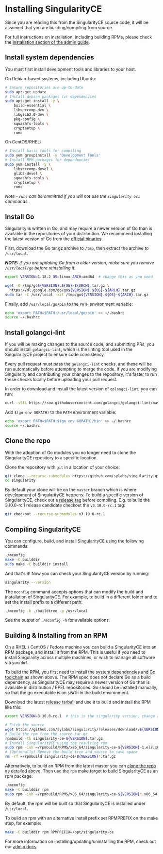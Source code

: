 # Installing SingularityCE

Since you are reading this from the SingularityCE source code, it will be
assumed that you are building/compiling from source.

For full instructions on installation, including building RPMs, please check the
[installation section of the admin guide](https://sylabs.io/guides/latest/admin-guide/).

## Install system dependencies

You must first install development tools and libraries to your host.

On Debian-based systems, including Ubuntu:

```sh
# Ensure repositories are up-to-date
sudo apt-get update
# Install debian packages for dependencies
sudo apt-get install -y \
    build-essential \
    libseccomp-dev \
    libglib2.0-dev \
    pkg-config \
    squashfs-tools \
    cryptsetup \
    runc
```

On CentOS/RHEL:

```sh
# Install basic tools for compiling
sudo yum groupinstall -y 'Development Tools'
# Install RPM packages for dependencies
sudo yum install -y \
    libseccomp-devel \
    glib2-devel \
    squashfs-tools \
    cryptsetup \
    runc
```

_Note - `runc` can be ommitted if you will not use the `singularity oci`
commands._

## Install Go

Singularity is written in Go, and may require a newer version of Go than is
available in the repositories of your distribution. We recommend installing the
latest version of Go from the [official binaries](https://golang.org/dl/).

First, download the Go tar.gz archive to `/tmp`, then extract the archive to
`/usr/local`.

_**NOTE:** if you are updating Go from a older version, make sure you remove
`/usr/local/go` before reinstalling it._

```sh
export VERSION=1.18.2 OS=linux ARCH=amd64  # change this as you need

wget -O /tmp/go${VERSION}.${OS}-${ARCH}.tar.gz \
  https://dl.google.com/go/go${VERSION}.${OS}-${ARCH}.tar.gz
sudo tar -C /usr/local -xzf /tmp/go${VERSION}.${OS}-${ARCH}.tar.gz
```

Finally, add `/usr/local/go/bin` to the `PATH` environment variable:

```sh
echo 'export PATH=$PATH:/usr/local/go/bin' >> ~/.bashrc
source ~/.bashrc
```

## Install golangci-lint

If you will be making changes to the source code, and submitting PRs, you should
install `golangci-lint`, which is the linting tool used in the SingularityCE
project to ensure code consistency.

Every pull request must pass the `golangci-lint` checks, and these will be run
automatically before attempting to merge the code. If you are modifying
Singularity and contributing your changes to the repository, it's faster to run
these checks locally before uploading your pull request.

In order to download and install the latest version of `golangci-lint`, you can
run:

<!-- markdownlint-disable MD013 -->

```sh
curl -sSfL https://raw.githubusercontent.com/golangci/golangci-lint/master/install.sh | sh -s -- -b $(go env GOPATH)/bin
```

<!-- markdownlint-enable MD013 -->

Add `$(go env GOPATH)` to the `PATH` environment variable:

```sh
echo 'export PATH=$PATH:$(go env GOPATH)/bin' >> ~/.bashrc
source ~/.bashrc
```

## Clone the repo

With the adoption of Go modules you no longer need to clone the SingularityCE
repository to a specific location.

Clone the repository with `git` in a location of your choice:

```sh
git clone --recurse-submodules https://github.com/sylabs/singularity.git
cd singularity
```

By default your clone will be on the `master` branch which is where development
of SingularityCE happens. To build a specific version of SingularityCE, check
out a [release tag](https://github.com/sylabs/singularity/tags) before
compiling. E.g. to build the 3.10.0-rc.1 release candidate checkout the
`v3.10.0-rc.1` tag:

```sh
git checkout --recurse-submodules v3.10.0-rc.1
```

## Compiling SingularityCE

You can configure, build, and install SingularityCE using the following
commands:

```sh
./mconfig
make -C builddir
sudo make -C builddir install
```

And that's it! Now you can check your SingularityCE version by running:

```sh
singularity --version
```

The `mconfig` command accepts options that can modify the build and installation
of SingularityCE. For example, to build in a different folder and to set the
install prefix to a different path:

```sh
./mconfig -b ./buildtree -p /usr/local
```

See the output of `./mconfig -h` for available options.

## Building & Installing from an RPM

On a RHEL / CentOS / Fedora machine you can build a SingularityCE into an RPM
package, and install it from the RPM. This is useful if you need to install
Singularity across multiple machines, or wish to manage all software via
`yum/dnf`.

To build the RPM, you first need to install the
[system dependencies](#install-system-dependencies) and
[Go toolchain](#install-go) as shown above. The RPM spec does not declare Go as
a build dependency, as SingularityCE may require a newer version of Go than is
available in distribution / EPEL repositories. Go should be installed manually,
so that the go executable is on `$PATH` in the build environment.

Download the latest
[release tarball](https://github.com/sylabs/singularity/releases) and use it to
build and install the RPM like this:

<!-- markdownlint-disable MD013 -->

```sh
export VERSION=3.10.0-rc.1  # this is the singularity version, change as you need

# Fetch the source
wget https://github.com/sylabs/singularity/releases/download/v${VERSION}/singularity-ce-${VERSION}.tar.gz
# Build the rpm from the source tar.gz
rpmbuild -tb singularity-ce-${VERSION}.tar.gz
# Install SingularityCE using the resulting rpm
sudo rpm -ivh ~/rpmbuild/RPMS/x86_64/singularity-ce-${VERSION}-1.el7.x86_64.rpm
# (Optionally) Remove the build tree and source to save space
rm -rf ~/rpmbuild singularity-ce-${VERSION}*.tar.gz
```

<!-- markdownlint-enable MD013 -->

Alternatively, to build an RPM from the latest master you can
[clone the repo as detailed above](#clone-the-repo). Then use the `rpm` make
target to build SingularityCE as an rpm package:

<!-- markdownlint-disable MD013 -->

```sh
./mconfig
make -C builddir rpm
sudo rpm -ivh ~/rpmbuild/RPMS/x86_64/singularity-ce-${VERSION}*.x86_64.rpm
```

<!-- markdownlint-enable MD013 -->

By default, the rpm will be built so that SingularityCE is installed under
`/usr/local`.

To build an rpm with an alternative install prefix set RPMPREFIX on the make
step, for example:

```sh
make -C builddir rpm RPMPREFIX=/opt/singularity-ce
```

For more information on installing/updating/uninstalling the RPM, check out our
[admin docs](https://www.sylabs.io/guides/latest/admin-guide/admin_quickstart.html).
